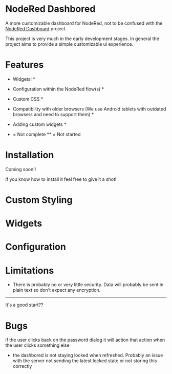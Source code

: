 # NodeRed Dashbored
A more customizable dashboard for NodeRed, not to be confused with the [NodeRed Dashboard](https://github.com/node-red/node-red-dashboard) project.

This project is very much in the early development stages. In general the project aims to provide a simple customizable ui experience.

# Features
* Widgets! *
* Configuration within the NodeRed flow(s) *
* Custom CSS *
* Compatibility with older browsers (We use Android tablets with outdated browsers and need to support them) *
* Adding custom widgets *

* = Not complete
** = Not started

# Installation
Coming soon!! 

If you know how to install it feel free to give it a shot!

# Custom Styling

# Widgets

# Configuration

# Limitations
* There is probably no or very little security. Data will probably be sent in plain text so don't expect any encryption.

----
It's a good start??

# Bugs
if the user clicks back on the password dialog it will action that action when the user clicks something else
* the dashbored is not staying locked when refreshed. Probably an issue with the server not sending the latest locked state or not storing this correctly